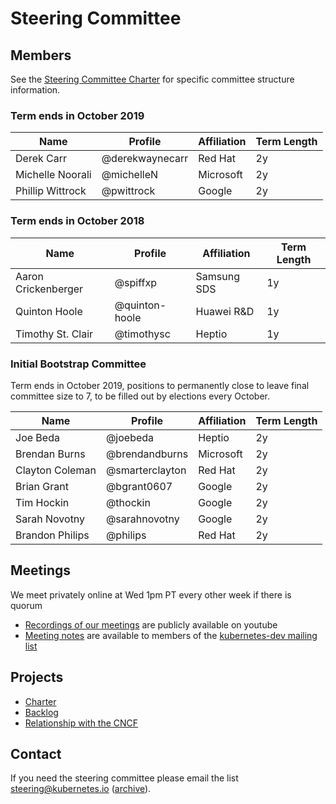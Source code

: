 # Steering Committee

## Members

See the [Steering Committee Charter](charter.md) for specific committee structure information.

### Term ends in October 2019

| Name | Profile | Affiliation | Term Length |
| ---- | ------- | ----------- | ----------- | 
| Derek Carr | @derekwaynecarr | Red Hat | 2y |
| Michelle Noorali | @michelleN | Microsoft | 2y |
| Phillip Wittrock | @pwittrock | Google | 2y |

### Term ends in October 2018

| Name | Profile | Affiliation | Term Length |
| ---- | ------- | ----------- | ----------- | 
| Aaron Crickenberger | @spiffxp | Samsung SDS | 1y | 
| Quinton Hoole | @quinton-hoole | Huawei R&D | 1y | 
| Timothy St. Clair | @timothysc | Heptio | 1y | 

### Initial Bootstrap Committee

Term ends in October 2019, positions to permanently close to leave final committee size to 7, to be filled out by elections every October.

| Name | Profile | Affiliation | Term Length |
| ---- | ------- | ----------- | ----------- | 
| Joe Beda | @joebeda | Heptio | 2y |
| Brendan Burns | @brendandburns | Microsoft | 2y |
| Clayton Coleman | @smarterclayton | Red Hat | 2y |
| Brian Grant | @bgrant0607 | Google | 2y | 
| Tim Hockin | @thockin | Google | 2y |  
| Sarah Novotny | @sarahnovotny | Google | 2y |
| Brandon Philips | @philips | Red Hat | 2y | 

## Meetings

We meet privately online at Wed 1pm PT every other week if there is quorum

- [Recordings of our meetings](https://www.youtube.com/watch?v=YAzgJRQxsdc&list=PL69nYSiGNLP1yP1B_nd9-drjoxp0Q14qM) are publicly available on youtube
- [Meeting notes](https://bit.ly/k8s-steering-wd) are available to members of the [kubernetes-dev mailing list](https://groups.google.com/forum/#!forum/kubernetes-dev)

## Projects

- [Charter](charter.md)
- [Backlog](backlog.md)
- [Relationship with the CNCF](cncf-and-k8s.md)

## Contact

If you need the steering committee please email the list steering@kubernetes.io ([archive](https://groups.google.com/a/kubernetes.io/forum/#!forum/steering)).
